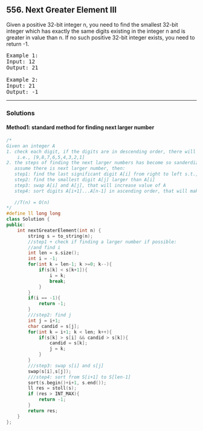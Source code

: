 ## 556. Next Greater Element III

Given a positive 32-bit integer n, you need to find the smallest 32-bit integer which has exactly the same digits existing in the integer n and is greater in value than n. 
If no such positive 32-bit integer exists, you need to return -1.

<pre>
Example 1:
Input: 12
Output: 21
 
Example 2:
Input: 21
Output: -1
</pre>
-------------------------------------------------------
### Solutions
#### Method1: standard method for finding next larger number
```c++
/*
Given an integer A
1. check each digit, if the digits are in descending order, there will be no such num
    i.e., [9,8,7,6,5,4,3,2,1]
2. the steps of finding the next larger numbers has become so sanderdized:
   assume there is next larger number, then:
   step1: find the last significant digit A[i] from right to left s.t., A[i] < A[i+1] 
   step2: find the smallest digit A[j] larger than A[i]
   step3: swap A[i] and A[j], that will increase value of A
   step4: sort digits A[i+1]...A[n-1] in ascending order, that will make sure the value increase of A is minimum 
   
   //T(n) = O(n)
*/
#define ll long long
class Solution {
public:
    int nextGreaterElement(int n) {
        string s = to_string(n);
        //step1 + check if finding a larger number if possible:
        //and find i
        int len = s.size();
        int i = -1;
        for(int k = len-1; k >=0; k--){
            if(s[k] < s[k+1]){
                i = k;
                break;
            }
        }
        if(i == -1){
            return -1;
        }
        ///step2: find j
        int j = i+1;
        char candid = s[j];
        for(int k = i+1; k < len; k++){
            if(s[k] > s[i] && candid > s[k]){
                candid = s[k];                
                j = k;
            }
        }
        ///step3: swap s[i] and s[j]
        swap(s[i],s[j]);
        ///step4: sort from S[i+1] to S[len-1]
        sort(s.begin()+i+1, s.end());
        ll res = stoll(s);
        if (res > INT_MAX){
            return -1;
        }
        return res;
    }
};
```
